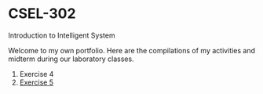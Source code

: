 # CSEL-302
Introduction to Intelligent System

Welcome to my own portfolio. Here are the compilations of my activities and midterm during our laboratory classes.

1. Exercise 4
2. <a href  = "2A-MONTESA-EXER5.ipynb/README.md">Exercise 5</a>
